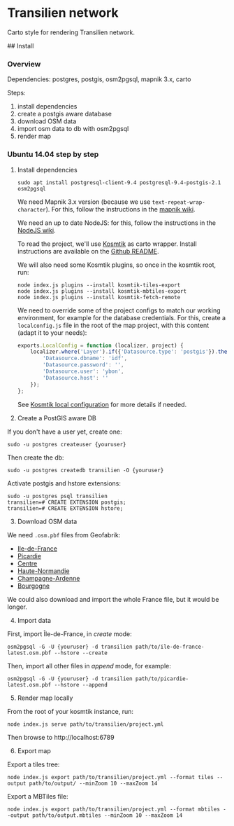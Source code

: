 # Transilien network

Carto style for rendering Transilien network.

## Install

### Overview

Dependencies: postgres, postgis, osm2pgsql, mapnik 3.x, carto

Steps:

1. install dependencies
2. create a postgis aware database
3. download OSM data
4. import osm data to db with osm2pgsql
5. render map


### Ubuntu 14.04 step by step

1. Install dependencies

    ```
    sudo apt install postgresql-client-9.4 postgresql-9.4-postgis-2.1 osm2pgsql
    ```

    We need Mapnik 3.x version (because we use `text-repeat-wrap-character`). For
    this, follow the instructions in the [mapnik wiki](https://github.com/mapnik/mapnik/wiki/UbuntuInstallation#install-from-packages).

    We need an up to date NodeJS: for this, follow the instructions in the
    [NodeJS wiki](https://github.com/joyent/node/wiki/Installing-Node.js-via-package-manager#debian-and-ubuntu-based-linux-distributions).

    To read the project, we'll use [Kosmtik](https://github.com/kosmtik/kosmtik)
    as carto wrapper. Install instructions are available on the [Github README](https://github.com/kosmtik/kosmtik#install).

    We will also need some Kosmtik plugins, so once in the kosmtik root, run:

    ```
    node index.js plugins --install kosmtik-tiles-export
    node index.js plugins --install kosmtik-mbtiles-export
    node index.js plugins --install kosmtik-fetch-remote
    ```

    We need to override some of the project configs to match our working
    environment, for example for the database credentials. For this, create a 
    `localconfig.js` file in the root of the map project, with this content (adapt
    it to your needs):

    ```javascript
    exports.LocalConfig = function (localizer, project) {
        localizer.where('Layer').if({'Datasource.type': 'postgis'}).then({
            'Datasource.dbname': 'idf',
            'Datasource.password': '',
            'Datasource.user': 'ybon',
            'Datasource.host': ''
        });
    };
    ```
    See [Kosmtik local configuration](https://github.com/kosmtik/kosmtik#local-config)
    for more details if needed.


2. Create a PostGIS aware DB

If you don't have a user yet, create one:
```
sudo -u postgres createuser {youruser}
```

Then create the db:
```
sudo -u postgres createdb transilien -O {youruser}
```

Activate postgis and hstore extensions:
```
sudo -u postgres psql transilien
transilien=# CREATE EXTENSION postgis;
transilien=# CREATE EXTENSION hstore;
```

3. Download OSM data

We need `.osm.pbf` files from Geofabrik:

- [Ile-de-France](http://download.geofabrik.de/europe/france/ile-de-france-latest.osm.pbf)
- [Picardie](http://download.geofabrik.de/europe/france/picardie.osm.pbf)
- [Centre](http://download.geofabrik.de/europe/france/centre.osm.pbf)
- [Haute-Normandie](http://download.geofabrik.de/europe/france/haute-normandie.osm.pbf)
- [Champagne-Ardenne](http://download.geofabrik.de/europe/france/champagne-ardenne.osm.pbf)
- [Bourgogne](http://download.geofabrik.de/europe/france/bourgogne.osm.pbf)

We could also download and import the whole France file, but it would be longer.


4. Import data

First, import Île-de-France, in *create* mode:
```
osm2pgsql -G -U {youruser} -d transilien path/to/ile-de-france-latest.osm.pbf --hstore --create
```

Then, import all other files in *append* mode, for example:
```
osm2pgsql -G -U {youruser} -d transilien path/to/picardie-latest.osm.pbf --hstore --append
```

5. Render map locally

From the root of your kosmtik instance, run:

```
node index.js serve path/to/transilien/project.yml
```

Then browse to http://localhost:6789


6. Export map

Export a tiles tree:

```
node index.js export path/to/transilien/project.yml --format tiles --output path/to/output/ --minZoom 10 --maxZoom 14
```

Export a MBTiles file:

```
node index.js export path/to/transilien/project.yml --format mbtiles --output path/to/output.mbtiles --minZoom 10 --maxZoom 14
```
